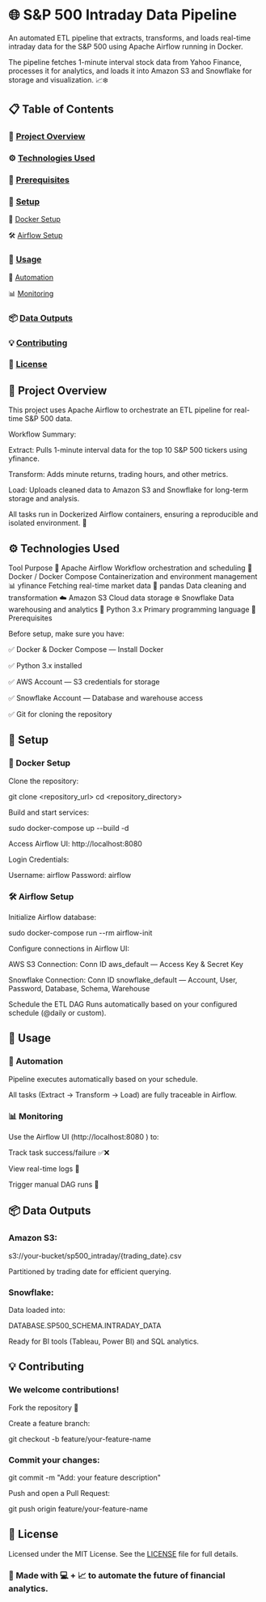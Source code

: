# 🌐 S&P 500 Intraday Data Pipeline 

An automated ETL pipeline that extracts, transforms, and loads real-time intraday data for the S&P 500 using Apache Airflow running in Docker.

The pipeline fetches 1-minute interval stock data from Yahoo Finance, processes it for analytics, and loads it into Amazon S3 and Snowflake for storage and visualization. 📈❄️

## 📋 Table of Contents

### 📖 [Project Overview](#Project-Overview)

### ⚙️ [Technologies Used](#Technologies-Used)

### 📝 [Prerequisites](#Prerequisites)

### 🔧 [Setup](#Setup)

🐳 [Docker Setup](#Docker-Setup)

🛠️ [Airflow Setup](#Airflow-Setup)

### 🚀 [Usage](#Usage)

🔁 [Automation](#Automation)

📊 [Monitoring](#Monitoring)

### 📦 [Data Outputs](#Data-Outputs)

### 💡 [Contributing](#Contributing)

### 📜 [License](#License)

## 📖 Project Overview

This project uses Apache Airflow to orchestrate an ETL pipeline for real-time S&P 500 data.

Workflow Summary:

Extract: Pulls 1-minute interval data for the top 10 S&P 500 tickers using yfinance.

Transform: Adds minute returns, trading hours, and other metrics.

Load: Uploads cleaned data to Amazon S3 and Snowflake for long-term storage and analysis.

All tasks run in Dockerized Airflow containers, ensuring a reproducible and isolated environment. 🧩

## ⚙️ Technologies Used
Tool	Purpose
🐳 Apache Airflow	Workflow orchestration and scheduling
🐋 Docker / Docker Compose	Containerization and environment management
📊 yfinance	Fetching real-time market data
🧹 pandas	Data cleaning and transformation
☁️ Amazon S3	Cloud data storage
❄️ Snowflake	Data warehousing and analytics
🐍 Python 3.x	Primary programming language
📝 Prerequisites

Before setup, make sure you have:

✅ Docker & Docker Compose — Install Docker

✅ Python 3.x installed

✅ AWS Account — S3 credentials for storage

✅ Snowflake Account — Database and warehouse access

✅ Git for cloning the repository

## 🔧 Setup
### 🐳 Docker Setup

Clone the repository:

git clone <repository_url>
cd <repository_directory>


Build and start services:

sudo docker-compose up --build -d


Access Airflow UI: http://localhost:8080

Login Credentials:

Username: airflow
Password: airflow

### 🛠️ Airflow Setup

Initialize Airflow database:

sudo docker-compose run --rm airflow-init


Configure connections in Airflow UI:

AWS S3 Connection: Conn ID aws_default — Access Key & Secret Key

Snowflake Connection: Conn ID snowflake_default — Account, User, Password, Database, Schema, Warehouse

Schedule the ETL DAG
Runs automatically based on your configured schedule (@daily or custom).

## 🚀 Usage
### 🔁 Automation

Pipeline executes automatically based on your schedule.

All tasks (Extract → Transform → Load) are fully traceable in Airflow.

### 📊 Monitoring

Use the Airflow UI (http://localhost:8080
) to:

Track task success/failure ✅❌

View real-time logs 📝

Trigger manual DAG runs 🔄

## 📦 Data Outputs

### Amazon S3:

s3://your-bucket/sp500_intraday/{trading_date}.csv


Partitioned by trading date for efficient querying.

### Snowflake:

Data loaded into:

DATABASE.SP500_SCHEMA.INTRADAY_DATA


Ready for BI tools (Tableau, Power BI) and SQL analytics.

## 💡 Contributing

### We welcome contributions!

Fork the repository 🍴

Create a feature branch:

git checkout -b feature/your-feature-name


### Commit your changes:

git commit -m "Add: your feature description"


Push and open a Pull Request:

git push origin feature/your-feature-name

## 📜 License

Licensed under the MIT License. See the [LICENSE](LICENSE.txt)
 file for full details.

### 💬 Made with 💻 + 📈 to automate the future of financial analytics.
